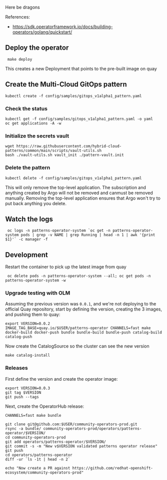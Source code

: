 Here be dragons

References:
- https://sdk.operatorframework.io/docs/building-operators/golang/quickstart/


## Deploy the operator
```
 make deploy
```
This creates a new Deployment that points to the pre-built image on quay

## Create the Multi-Cloud GitOps pattern

```
kubectl create -f config/samples/gitops_v1alpha1_pattern.yaml
```

### Check the status
```
kubectl get -f config/samples/gitops_v1alpha1_pattern.yaml -o yaml
oc get applications -A -w
```

### Initialize the secrets vault

```
wget https://raw.githubusercontent.com/hybrid-cloud-patterns/common/main/scripts/vault-utils.sh
bash ./vault-utils.sh vault_init ./pattern-vault.init
```

### Delete the pattern

```
kubectl delete -f config/samples/gitops_v1alpha1_pattern.yaml
```

This will only remove the top-level application.
The subscription and anything created by Argo will not be removed and canmust be removed manually.
Removing the top-level application ensures that Argo won't try to put back anything you delete.

## Watch the logs
```
 oc logs -n patterns-operator-system `oc get -n patterns-operator-system pods | grep -v NAME | grep Running | head -n 1 | awk '{print $1}'` -c manager -f  
```

## Development
Restart the container to pick up the latest image from quay
```
 oc delete pods -n patterns-operator-system --all; oc get pods -n patterns-operator-system -w
```

### Upgrade testing with OLM

Assuming the previous version was `0.0.1`, and we're not deploying to the official Quay repository, start by defining the version, creating the 3 images, and pushing them to quay:

```
export VERSION=0.0.2
IMAGE_TAG_BASE=quay.io/$USER/patterns-operator CHANNELS=fast make docker-build docker-push bundle bundle-build bundle-push catalog-build catalog-push
```

Now create the CatalogSource so the cluster can see the new version

```
make catalog-install
```


### Releases

First define the version and create the operator image:

```
export VERSION=0.0.3
git tag $VERSION
git push --tags
```

Next, create the OperatorHub release:

```
CHANNELS=fast make bundle

git clone git@github.com:$USER/community-operators-prod.git
rsync -a bundle/ community-operators-prod/operators/patterns-operator/$VERSION/
cd community-operators-prod
git add operators/patterns-operator/$VERSION/
git commit -s -m "New v$VERSION validated patterns operator release"
git push
cd operators/patterns-operator
diff -ur `ls -1t | head -n 2`

echo "Now create a PR against https://github.com/redhat-openshift-ecosystem/community-operators-prod"
```
